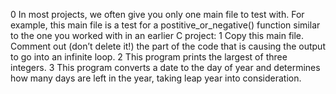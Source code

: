 0 In most projects, we often give you only one main file to test with. For example, this main file is a test for a postitive_or_negative() function similar to the one you worked with in an earlier C project:
1 Copy this main file. Comment out (don’t delete it!) the part of the code that is causing the output to go into an infinite loop.
2 This program prints the largest of three integers.
3 This program converts a date to the day of year and determines how many days are left in the year, taking leap year into consideration.
